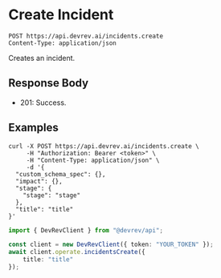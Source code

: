 # Create Incident

```http
POST https://api.devrev.ai/incidents.create
Content-Type: application/json
```

Creates an incident.



## Response Body

- 201: Success.

## Examples

```shell
curl -X POST https://api.devrev.ai/incidents.create \
     -H "Authorization: Bearer <token>" \
     -H "Content-Type: application/json" \
     -d '{
  "custom_schema_spec": {},
  "impact": {},
  "stage": {
    "stage": "stage"
  },
  "title": "title"
}'
```

```typescript
import { DevRevClient } from "@devrev/api";

const client = new DevRevClient({ token: "YOUR_TOKEN" });
await client.operate.incidentsCreate({
    title: "title"
});

```